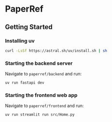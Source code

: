 # PaperRef

## Getting Started

### Installing uv

```bash
curl -LsSf https://astral.sh/uv/install.sh | sh
```

### Starting the backend server 

Navigate to `paperref/backend` and run:
   ```bash
   uv run fastapi dev
   ```

### Starting the frontend web app 

Navigate to `paperref/frontend` and run:
   ```bash
   uv run streamlit run src/Home.py
   ```
